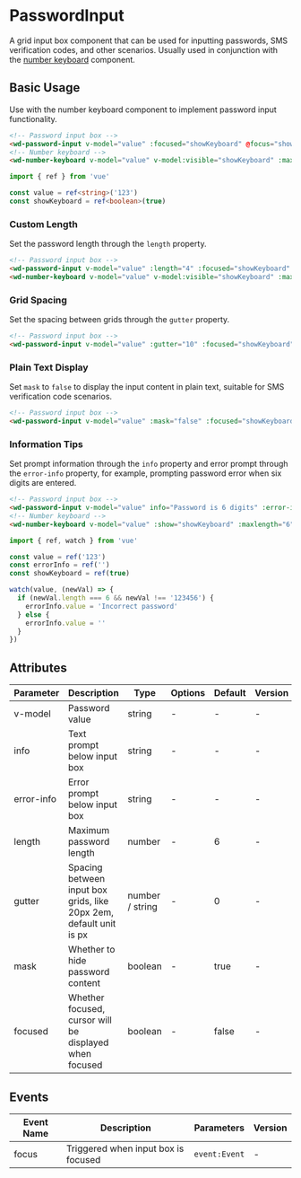 # PasswordInput

A grid input box component that can be used for inputting passwords, SMS verification codes, and other scenarios. Usually used in conjunction with the [number keyboard](./number-keyboard.md) component.

## Basic Usage

Use with the number keyboard component to implement password input functionality.

```html
<!-- Password input box -->
<wd-password-input v-model="value" :focused="showKeyboard" @focus="showKeyboard = true" />
<!-- Number keyboard -->
<wd-number-keyboard v-model="value" v-model:visible="showKeyboard" :maxlength="4" @blur="showKeyboard = false" />
```

```typescript
import { ref } from 'vue'

const value = ref<string>('123')
const showKeyboard = ref<boolean>(true)
```

### Custom Length

Set the password length through the `length` property.

```html
<!-- Password input box -->
<wd-password-input v-model="value" :length="4" :focused="showKeyboard" @focus="showKeyboard = true" />
<wd-number-keyboard v-model="value" v-model:visible="showKeyboard" :maxlength="4" @blur="showKeyboard = false"></wd-number-keyboard>
```

### Grid Spacing

Set the spacing between grids through the `gutter` property.

```html
<!-- Password input box -->
<wd-password-input v-model="value" :gutter="10" :focused="showKeyboard" @focus="showKeyboard = true" />
```

### Plain Text Display

Set `mask` to `false` to display the input content in plain text, suitable for SMS verification code scenarios.

```html
<!-- Password input box -->
<wd-password-input v-model="value" :mask="false" :focused="showKeyboard" @focus="showKeyboard = true" />
```

### Information Tips

Set prompt information through the `info` property and error prompt through the `error-info` property, for example, prompting password error when six digits are entered.

```html
<!-- Password input box -->
<wd-password-input v-model="value" info="Password is 6 digits" :error-info="errorInfo" :focused="showKeyboard" @focus="showKeyboard = true" />
<!-- Number keyboard -->
<wd-number-keyboard v-model="value" :show="showKeyboard" :maxlength="6" @blur="showKeyboard = false" />
```

```typescript
import { ref, watch } from 'vue'

const value = ref('123')
const errorInfo = ref('')
const showKeyboard = ref(true)

watch(value, (newVal) => {
  if (newVal.length === 6 && newVal !== '123456') {
    errorInfo.value = 'Incorrect password'
  } else {
    errorInfo.value = ''
  }
})
```

## Attributes

| Parameter  | Description | Type | Options | Default | Version |
|------------|-------------|------|----------|---------|----------|
| v-model    | Password value | string | - | - | - |
| info       | Text prompt below input box | string | - | - | - |
| error-info | Error prompt below input box | string | - | - | - |
| length     | Maximum password length | number | - | 6 | - |
| gutter     | Spacing between input box grids, like 20px 2em, default unit is px | number / string | - | 0 | - |
| mask       | Whether to hide password content | boolean | - | true | - |
| focused    | Whether focused, cursor will be displayed when focused | boolean | - | false | - |

## Events

| Event Name | Description | Parameters | Version |
|------------|-------------|------------|----------|
| focus | Triggered when input box is focused | `event:Event` | - |